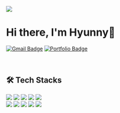 <img src="https://capsule-render.vercel.app/api?type=waving&color=ade7ff&height=180&text=kshhyun&animation=&fontColor=fffffa&fontSize=70" />

# Hi there, I'm Hyunny👋
[![Gmail Badge](https://img.shields.io/badge/-tjgus8288508@gmail.com-red?style=flat-square&logo=Gmail&logoColor=white&link=mailto:tjgus8288508@gmail.com)](mailto:tjgus8288508@gmail.com) [![Portfolio Badge](https://img.shields.io/badge/portfolio-blue?style=flat-square&logo=filedotio&logoColor=white&link=https://my.surfit.io/w/836489376/)](https://my.surfit.io/w/836489376/)
</br></br></br>

## 🛠️ Tech Stacks
<div style="margin: ; text-align: left;" "text-align: left;"> <img src="https://img.shields.io/badge/Python-3776AB?style=for-the-badge&logo=Python&logoColor=white">
          <img src="https://img.shields.io/badge/Oracle-F80000?style=for-the-badge&logo=Oracle&logoColor=white">
          <img src="https://img.shields.io/badge/MySQL-4479A1?style=for-the-badge&logo=MySQL&logoColor=white">
          <img src="https://img.shields.io/badge/MongoDB-47A248?style=for-the-badge&logo=MongoDB&logoColor=white">
          <img src="https://img.shields.io/badge/Javascript-F7DF1E?style=for-the-badge&logo=Javascript&logoColor=white">
          <br/><img src="https://img.shields.io/badge/Java-007396?style=for-the-badge&logo=Java&logoColor=white">
          <img src="https://img.shields.io/badge/Spring Boot-6DB33F?style=for-the-badge&logo=Spring Boot&logoColor=white">
          <img src="https://img.shields.io/badge/Docker-2496ED?style=for-the-badge&logo=Docker&logoColor=white">
          <img src="https://img.shields.io/badge/jQuery-0769AD?style=for-the-badge&logo=jQuery&logoColor=white">
          <img src="https://img.shields.io/badge/Linux-FCC624?style=for-the-badge&logo=Linux&logoColor=white">
          <br/></div>
</br></br></br>
